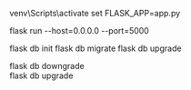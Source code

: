 venv\Scripts\activate
set FLASK_APP=app.py

flask run --host=0.0.0.0 --port=5000

flask db init
flask db migrate
flask db upgrade



flask db downgrade  
flask db upgrade    
